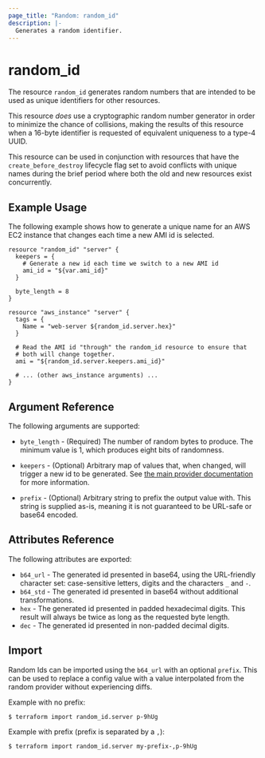 ```yaml
---
page_title: "Random: random_id"
description: |-
  Generates a random identifier.
---
```


# random\_id

The resource `random_id` generates random numbers that are intended to be
used as unique identifiers for other resources.

This resource *does* use a cryptographic random number generator in order
to minimize the chance of collisions, making the results of this resource
when a 16-byte identifier is requested of equivalent uniqueness to a
type-4 UUID.

This resource can be used in conjunction with resources that have
the `create_before_destroy` lifecycle flag set to avoid conflicts with
unique names during the brief period where both the old and new resources
exist concurrently.

## Example Usage

The following example shows how to generate a unique name for an AWS EC2
instance that changes each time a new AMI id is selected.

```hcl
resource "random_id" "server" {
  keepers = {
    # Generate a new id each time we switch to a new AMI id
    ami_id = "${var.ami_id}"
  }

  byte_length = 8
}

resource "aws_instance" "server" {
  tags = {
    Name = "web-server ${random_id.server.hex}"
  }

  # Read the AMI id "through" the random_id resource to ensure that
  # both will change together.
  ami = "${random_id.server.keepers.ami_id}"

  # ... (other aws_instance arguments) ...
}
```

## Argument Reference

The following arguments are supported:

* `byte_length` - (Required) The number of random bytes to produce. The
  minimum value is 1, which produces eight bits of randomness.

* `keepers` - (Optional) Arbitrary map of values that, when changed, will
  trigger a new id to be generated. See
  [the main provider documentation](../index.html) for more information.

* `prefix` - (Optional) Arbitrary string to prefix the output value with. This
  string is supplied as-is, meaning it is not guaranteed to be URL-safe or
  base64 encoded.

## Attributes Reference

The following attributes are exported:

* `b64_url` - The generated id presented in base64, using the URL-friendly character set: case-sensitive letters, digits and the characters `_` and `-`.
* `b64_std` - The generated id presented in base64 without additional transformations.
* `hex` - The generated id presented in padded hexadecimal digits. This result will always be twice as long as the requested byte length.
* `dec` - The generated id presented in non-padded decimal digits.

## Import

Random Ids can be imported using the `b64_url` with an optional `prefix`. This can be used to replace a config value with a value
interpolated from the random provider without experiencing diffs.

Example with no prefix:
```
$ terraform import random_id.server p-9hUg
```

Example with prefix (prefix is separated by a `,`):
```
$ terraform import random_id.server my-prefix-,p-9hUg
```
